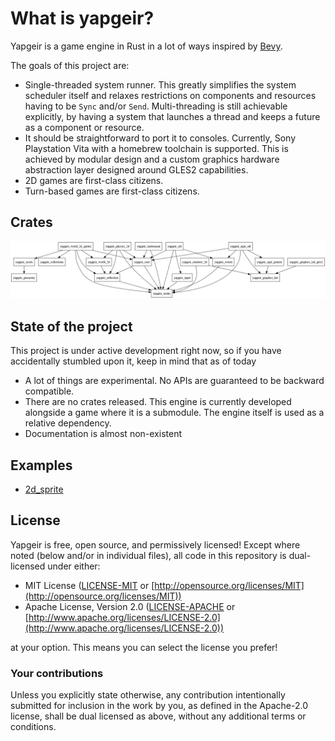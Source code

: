 # What is yapgeir?

Yapgeir is a game engine in Rust in a lot of ways inspired by [Bevy](https://github.com/bevyengine/bevy).

The goals of this project are:

- Single-threaded system runner. This greatly simplifies the system scheduler itself and relaxes restrictions on components and resources having to be `Sync` and/or `Send`. Multi-threading is still achievable explicitly, by having a system that launches a thread and keeps a future as a component or resource.
- It should be straightforward to port it to consoles. Currently, Sony Playstation Vita with a homebrew toolchain is supported. This is achieved by modular design and a custom graphics hardware abstraction layer designed around GLES2 capabilities.
- 2D games are first-class citizens.
- Turn-based games are first-class citizens.

## Crates

![Crate graph](/docs/dependencies.png)


## State of the project

This project is under active development right now, so if you have accidentally stumbled upon it, keep in mind that as of today

- A lot of things are experimental. No APIs are guaranteed to be backward compatible.
- There are no crates released. This engine is currently developed alongside a game where it is a submodule. The engine itself is used as a relative dependency.
- Documentation is almost non-existent

## Examples

* [2d_sprite](examples/2d_sprite.rs)


## License

Yapgeir is free, open source, and permissively licensed!
Except where noted (below and/or in individual files), all code in this repository is dual-licensed under either:

* MIT License ([LICENSE-MIT](LICENSE-MIT) or [http://opensource.org/licenses/MIT](http://opensource.org/licenses/MIT))
* Apache License, Version 2.0 ([LICENSE-APACHE](LICENSE-APACHE) or [http://www.apache.org/licenses/LICENSE-2.0](http://www.apache.org/licenses/LICENSE-2.0))

at your option.
This means you can select the license you prefer!

### Your contributions

Unless you explicitly state otherwise, any contribution intentionally submitted for inclusion in the work by you, as defined in the Apache-2.0 license, shall be dual licensed as above, without any additional terms or conditions.
